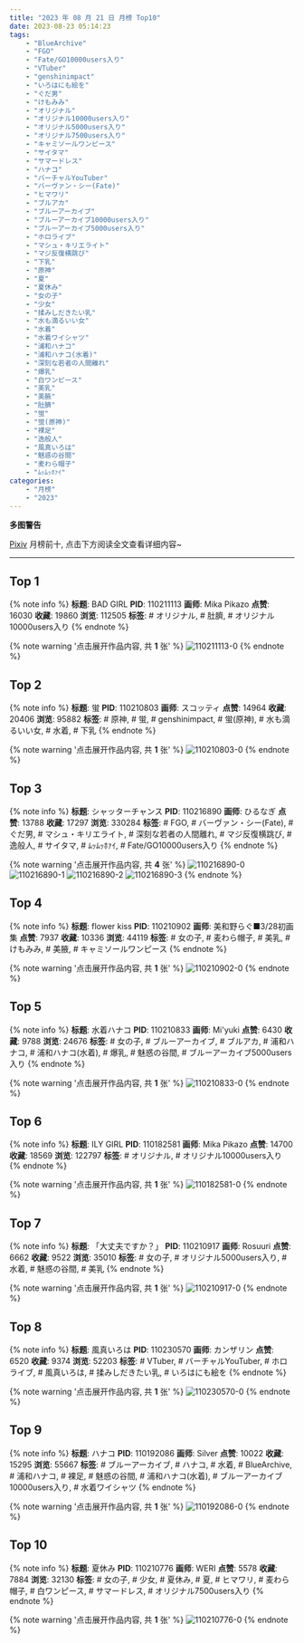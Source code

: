```yaml
---
title: "2023 年 08 月 21 日 月榜 Top10"
date: 2023-08-23 05:14:23
tags:
    - "BlueArchive"
    - "FGO"
    - "Fate/GO10000users入り"
    - "VTuber"
    - "genshinimpact"
    - "いろはにも絵を"
    - "ぐだ男"
    - "けもみみ"
    - "オリジナル"
    - "オリジナル10000users入り"
    - "オリジナル5000users入り"
    - "オリジナル7500users入り"
    - "キャミソールワンピース"
    - "サイタマ"
    - "サマードレス"
    - "ハナコ"
    - "バーチャルYouTuber"
    - "バーヴァン・シー(Fate)"
    - "ヒマワリ"
    - "ブルアカ"
    - "ブルーアーカイブ"
    - "ブルーアーカイブ10000users入り"
    - "ブルーアーカイブ5000users入り"
    - "ホロライブ"
    - "マシュ・キリエライト"
    - "マジ反復横跳び"
    - "下乳"
    - "原神"
    - "夏"
    - "夏休み"
    - "女の子"
    - "少女"
    - "揉みしだきたい乳"
    - "水も滴るいい女"
    - "水着"
    - "水着ワイシャツ"
    - "浦和ハナコ"
    - "浦和ハナコ(水着)"
    - "深刻な若者の人間離れ"
    - "爆乳"
    - "白ワンピース"
    - "美乳"
    - "美腋"
    - "肚臍"
    - "蛍"
    - "蛍(原神)"
    - "裸足"
    - "逸般人"
    - "風真いろは"
    - "魅惑の谷間"
    - "麦わら帽子"
    - "ﾑｯﾑｯﾎｧｲ"
categories:
    - "月榜"
    - "2023"
---
```


<i class="fa fa-triangle-exclamation"></i>**多图警告**<i class="fa fa-triangle-exclamation"></i>

[Pixiv](https://www.pixiv.net/) 月榜前十, 点击下方阅读全文查看详细内容~

<!-- more -->

---

## Top 1

{% note info %}
**标题**: BAD GIRL
**PID**: 110211113 **画师**: Mika Pikazo
**点赞**: 16030 **收藏**: 19860 **浏览**: 112505
**标签**: # オリジナル, # 肚臍, # オリジナル10000users入り
{% endnote %}

{% note warning '点击展开作品内容, 共 **1** 张' %}
![110211113-0](https://i.pixiv.re/img-original/img/2023/07/25/00/03/25/110211113_p0.png)
{% endnote %}

## Top 2

{% note info %}
**标题**: 蛍
**PID**: 110210803 **画师**: スコッティ
**点赞**: 14964 **收藏**: 20406 **浏览**: 95882
**标签**: # 原神, # 蛍, # genshinimpact, # 蛍(原神), # 水も滴るいい女, # 水着, # 下乳
{% endnote %}

{% note warning '点击展开作品内容, 共 **1** 张' %}
![110210803-0](https://i.pixiv.re/img-original/img/2023/07/25/00/00/18/110210803_p0.jpg)
{% endnote %}

## Top 3

{% note info %}
**标题**: シャッターチャンス
**PID**: 110216890 **画师**: ひるなぎ
**点赞**: 13788 **收藏**: 17297 **浏览**: 330284
**标签**: # FGO, # バーヴァン・シー(Fate), # ぐだ男, # マシュ・キリエライト, # 深刻な若者の人間離れ, # マジ反復横跳び, # 逸般人, # サイタマ, # ﾑｯﾑｯﾎｧｲ, # Fate/GO10000users入り
{% endnote %}

{% note warning '点击展开作品内容, 共 **4** 张' %}
![110216890-0](https://i.pixiv.re/img-original/img/2023/07/25/06/00/06/110216890_p0.jpg)
![110216890-1](https://i.pixiv.re/img-original/img/2023/07/25/06/00/06/110216890_p1.jpg)
![110216890-2](https://i.pixiv.re/img-original/img/2023/07/25/06/00/06/110216890_p2.jpg)
![110216890-3](https://i.pixiv.re/img-original/img/2023/07/25/06/00/06/110216890_p3.jpg)
{% endnote %}

## Top 4

{% note info %}
**标题**: flower kiss
**PID**: 110210902 **画师**: 美和野らぐ■3/28初画集
**点赞**: 7937 **收藏**: 10336 **浏览**: 44119
**标签**: # 女の子, # 麦わら帽子, # 美乳, # けもみみ, # 美腋, # キャミソールワンピース
{% endnote %}

{% note warning '点击展开作品内容, 共 **1** 张' %}
![110210902-0](https://i.pixiv.re/img-original/img/2023/07/25/00/00/56/110210902_p0.png)
{% endnote %}

## Top 5

{% note info %}
**标题**: 水着ハナコ
**PID**: 110210833 **画师**: Mi'yuki
**点赞**: 6430 **收藏**: 9788 **浏览**: 24676
**标签**: # 女の子, # ブルーアーカイブ, # ブルアカ, # 浦和ハナコ, # 浦和ハナコ(水着), # 爆乳, # 魅惑の谷間, # ブルーアーカイブ5000users入り
{% endnote %}

{% note warning '点击展开作品内容, 共 **1** 张' %}
![110210833-0](https://i.pixiv.re/img-original/img/2023/07/25/00/00/32/110210833_p0.png)
{% endnote %}

## Top 6

{% note info %}
**标题**: ILY GIRL
**PID**: 110182581 **画师**: Mika Pikazo
**点赞**: 14700 **收藏**: 18569 **浏览**: 122797
**标签**: # オリジナル, # オリジナル10000users入り
{% endnote %}

{% note warning '点击展开作品内容, 共 **1** 张' %}
![110182581-0](https://i.pixiv.re/img-original/img/2023/07/24/00/03/39/110182581_p0.png)
{% endnote %}

## Top 7

{% note info %}
**标题**: 「大丈夫ですか？」
**PID**: 110210917 **画师**: Rosuuri
**点赞**: 6662 **收藏**: 9522 **浏览**: 35010
**标签**: # 女の子, # オリジナル5000users入り, # 水着, # 魅惑の谷間, # 美乳
{% endnote %}

{% note warning '点击展开作品内容, 共 **1** 张' %}
![110210917-0](https://i.pixiv.re/img-original/img/2023/07/25/00/00/59/110210917_p0.jpg)
{% endnote %}

## Top 8

{% note info %}
**标题**: 風真いろは
**PID**: 110230570 **画师**: カンザリン
**点赞**: 6520 **收藏**: 9374 **浏览**: 52203
**标签**: # VTuber, # バーチャルYouTuber, # ホロライブ, # 風真いろは, # 揉みしだきたい乳, # いろはにも絵を
{% endnote %}

{% note warning '点击展开作品内容, 共 **1** 张' %}
![110230570-0](https://i.pixiv.re/img-original/img/2023/07/25/19/55/21/110230570_p0.png)
{% endnote %}

## Top 9

{% note info %}
**标题**: ハナコ
**PID**: 110192086 **画师**: Silver
**点赞**: 10022 **收藏**: 15295 **浏览**: 55667
**标签**: # ブルーアーカイブ, # ハナコ, # 水着, # BlueArchive, # 浦和ハナコ, # 裸足, # 魅惑の谷間, # 浦和ハナコ(水着), # ブルーアーカイブ10000users入り, # 水着ワイシャツ
{% endnote %}

{% note warning '点击展开作品内容, 共 **1** 张' %}
![110192086-0](https://i.pixiv.re/img-original/img/2023/07/24/10/43/37/110192086_p0.jpg)
{% endnote %}

## Top 10

{% note info %}
**标题**: 夏休み
**PID**: 110210776 **画师**: WERI
**点赞**: 5578 **收藏**: 7884 **浏览**: 32130
**标签**: # 女の子, # 少女, # 夏休み, # 夏, # ヒマワリ, # 麦わら帽子, # 白ワンピース, # サマードレス, # オリジナル7500users入り
{% endnote %}

{% note warning '点击展开作品内容, 共 **1** 张' %}
![110210776-0](https://i.pixiv.re/img-original/img/2023/07/25/00/00/09/110210776_p0.png)
{% endnote %}
